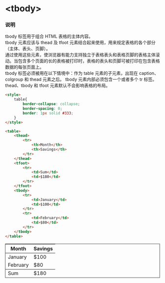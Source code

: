 # &lt;tbody&gt;

### 说明
tbody 标签用于组合 HTML 表格的主体内容。  
tbody 元素应该与 thead 及 tfoot 元素结合起来使用，用来规定表格的各个部分（主体、表头、页脚）。  
通过使用这些元素，使浏览器有能力支持独立于表格表头和表格页脚的表格主体滚动。当包含多个页面的长的表格被打印时，表格的表头和页脚可被打印在包含表格数据的每张页面上。  
tbody 标签必须被用在以下情境中：作为 table 元素的子元素，出现在 caption、colgroup 和 thead 元素之后。
tbody 元素内部必须包含一个或者多个 tr 标签。  
thead、tbody 和 tfoot 元素默认不会影响表格的布局。

```html
<style>
    table{
        border-collapse: collapse;
        border-spacing: 0;
        border: 1px solid #333;
    }
</style>

<table>
    <thead>
        <tr>
            <th>Month</th>
            <th>Savings</th>
        </tr>
    </thead>
    <tfoot>
        <tr>
            <td>Sum</td>
            <td>$180</td>
        </tr>
    </tfoot>
    <tbody>
        <tr>
            <td>January</td>
            <td>$100</td>
        </tr>
        <tr>
            <td>February</td>
            <td>$80</td>
        </tr>
    </tbody>
</table>
```
<style>
    table{
        border-collapse: collapse;
        border-spacing: 0;
        border: 1px solid #333;
    }
</style>

<table>
    <thead>
        <tr>
            <th>Month</th>
            <th>Savings</th>
        </tr>
    </thead>
    <tfoot>
        <tr>
            <td>Sum</td>
            <td>$180</td>
        </tr>
    </tfoot>
    <tbody>
        <tr>
            <td>January</td>
            <td>$100</td>
        </tr>
        <tr>
            <td>February</td>
            <td>$80</td>
        </tr>
    </tbody>
</table>







